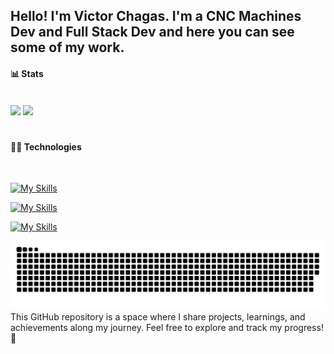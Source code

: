 ## Hello! I'm Victor Chagas. I'm a CNC Machines Dev and Full Stack Dev and here you can see some of my work.


#### 📊 Stats 
<br />

<div>
  <img src="https://github-readme-stats.vercel.app/api?username=victorchagas-93&show_icons=true&theme=dark"/>
  <img height='195px'src="https://github-readme-stats.vercel.app/api/top-langs/?username=victorchagas-93&layout=compact&theme=dark" />  
</div>

#

 #### 👨‍💻 Technologies
 <br />

[![My Skills](https://skillicons.dev/icons?i=autocad,sketchup,arduino,raspberrypi)](https://skillicons.dev)

[![My Skills](https://skillicons.dev/icons?i=js,ts,css,html,react,nodejs,tailwind,bootstrap,figma)](https://skillicons.dev)


[![My Skills](https://skillicons.dev/icons?i=py,flask,mongodb,mysql,docker,postman,git,github,aws)](https://skillicons.dev)


<div>
<picture>
  <source media="(prefers-color-scheme: light)" srcset="https://raw.githubusercontent.com/victorchagas-93/victorchagas-93/output/github-contribution-grid-snake-dark.svg">
  <source media="(prefers-color-scheme: dark)" srcset="https://raw.githubusercontent.com/victorchagas-93/victorchagas-93/output/github-contribution-grid-snake.svg">
  <img alt="github contribution grid snake animation" src="https://raw.githubusercontent.com/victorchagas-93/victorchagas-93/output/github-contribution-grid-snake.svg">
</picture>
</div>

<div>
This GitHub repository is a space where I share projects, learnings, and achievements along my journey. Feel free to explore and track my progress! 🚀
</div>
